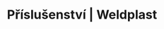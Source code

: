 ---
Link: "file:/Users/vinayakpatel/Downloads/www.weldplast.cz/produkty/prislusenstvo/prislusenstvi-trysky/prislusenstvi-trysky-specialni"
product_name: "null"
product_id: "null"
title: "Příslušenství | Weldplast"
product_desc: ""
product_specs: ""
product_downloads: ""
href: ""
accessories: ""
similar_products: ""
---